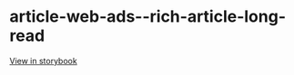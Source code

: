 # article-web-ads--rich-article-long-read

[View in storybook](https://raw.githack.com/Independent-Digital-News-and-Media-Ltd/indy100-pwamp-sb/PR-574-sb/index.html?path=/story/article-web-ads--rich-article-long-read)